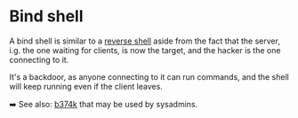 # Bind shell

<div class="row row-cols-lg-2"><div>

A bind shell is similar to a [reverse shell](reverse_shell.md) aside from the fact that the server, i.g. the one waiting for clients, is now the target, and the hacker is the one connecting to it.

It's a backdoor, as anyone connecting to it can run commands, and the shell will keep running even if the client leaves.

➡️ See also: [b374k](https://github.com/b374k/b374k) that may be used by sysadmins.
</div><div>
</div></div>